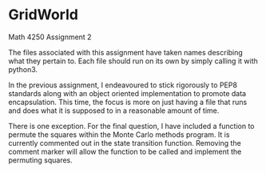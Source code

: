 # GridWorld
Math 4250 Assignment 2

The files associated with this assignment have 
taken names describing what they pertain to.
Each file should run on its own by simply calling
it with python3.

In the previous assignment, I endeavoured to stick
rigorously to PEP8 standards along with an object
oriented implementation to promote data encapsulation.
This time, the focus is more on just having a file that
runs and does what it is supposed to in a reasonable
amount of time.

There is one exception.  For the final question, I have
included a function to permute the squares within the
Monte Carlo methods program.  It is currently commented
out in the state transition function.  Removing the comment
marker will allow the function to be called and implement
the permuting squares.
